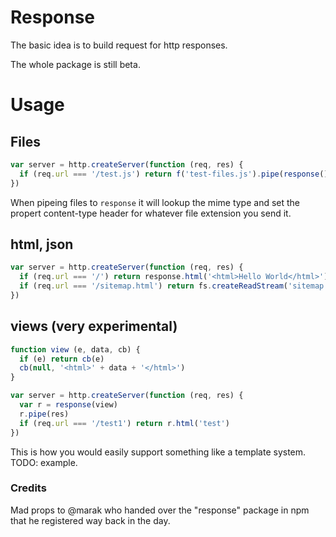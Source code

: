# Response

The basic idea is to build request for http responses.

The whole package is still beta.

# Usage

## Files

```javascript
var server = http.createServer(function (req, res) {
  if (req.url === '/test.js') return f('test-files.js').pipe(response()).pipe(res)
})
```

When pipeing files to `response` it will lookup the mime type and set the propert content-type header for whatever file extension you send it.

## html, json

```javascript
var server = http.createServer(function (req, res) {
  if (req.url === '/') return response.html('<html>Hello World</html>').pipe(res)
  if (req.url === '/sitemap.html') return fs.createReadStream('sitemap').pipe(response.html()).pipe(res)
})
```

## views (very experimental)

```javascript
function view (e, data, cb) {
  if (e) return cb(e)
  cb(null, '<html>' + data + '</html>')
}

var server = http.createServer(function (req, res) {
  var r = response(view)
  r.pipe(res)
  if (req.url === '/test1') return r.html('test')
})
```

This is how you would easily support something like a template system. TODO: example.

### Credits

Mad props to @marak who handed over the "response" package in npm that he registered way back in the day.
